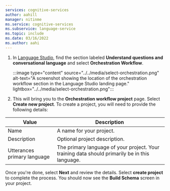 ```yaml
---
services: cognitive-services
author: aahill
manager: nitinme
ms.service: cognitive-services
ms.subservice: language-service
ms.topic: include
ms.date: 03/16/2022
ms.author: aahi
---
```



1. In [Language Studio](https://aka.ms/languageStudio), find the section labeled **Understand questions and conversational language** and select **Orchestration Workflow**.  
   
   :::image type="content" source="../../media/select-orchestration.png" alt-text="A screenshot showing the location of the orchestration workflow section in the Language Studio landing page." lightbox="../../media/select-orchestration.png"::: 
    

2. This will bring you to the **Orchestration workflow project** page. Select **Create new project**. To create a project, you will need to provide the following details:

|Value  | Description  |
|---------|---------|
|Name     | A name for your project.        |
|Description    | Optional project description.        |
|Utterances primary language | The primary language of your project. Your training data should primarily be in this language.|

Once you're done, select **Next** and review the details. Select **create project** to complete the process. You should now see the **Build Schema** screen in your project.
